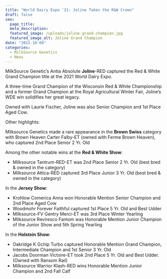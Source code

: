 ```yaml
---
title: "World Dairy Expo '21: Joline Takes the R&W Crown"
draft: false
seo:
  page_title:
  meta_description:
  featured_image: /uploads/joline-grand-champion.jpg
  featured_image_alt: Joline Grand Champion
date: "2021-10-04"
categories: 
  - MilkSource Genetics
  - News
---
```


MilkSource Genetic’s Antia Absolute **Joline**\-RED captured the Red & White Grand Champion title at the 2021 World Dairy Expo.

A three-time Grand Champion of the Wisconsin Red & White Championship and a former Grand Champion at the Royal Agricultural Winter Fair, Joline’s WDE win solidifies her great legacy.

Owned with Laurie Fischer, Joline was also Senior Champion and 1st Place Aged Cow.

Other highlights:

Milksource Genetics made a rare appearance in the **Brown Swiss** category with Brown Heaven Carter Falby-ET (owned with Ferme Brown Heaven), who captured 2nd Place Senior 2 Yr. Old

Among the other notable wins at the **Red & White Show**:

- Milksource Tantrum-RED-ET was 2nd Place Senior 2 Yr. Old (best bred & owned in the category)
- Milksource Attica-RED captured 3rd Place Junior 3 Yr. Old (best bred & owned in the category)

In the **Jersey Show**:

- Krohlow Comerica Anna won Honorable Mention Senior Champion and 2nd Place Aged Cow
- Woodmohr Forever Faithful captured 1st Place 5 Yr. Old and Best Udder
- Milksource-FV Gentry Merci-ET was 3rd Place Winter Yearling
- Milksource Reviresco Fantom was Honorable Mention Junior Champion of the Junior Show and 5th Spring Yearling

In the **Holstein Show**: 

- Oakridge K Gchip Turbo captured Honorable Mention Grand Champion, Intermediate Champion and 1st Senior 3 Yr. Old
- Jacobs Doorman Victoire-ET took 2nd Place 5 Yr. Old and Best Udder. (Owned with Ransom Rail)
- Milksource Warrior Klash-RED wins Honorable Mention Junior Champion and 2nd Fall Calf
